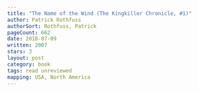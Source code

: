 ```yaml
---
title: "The Name of the Wind (The Kingkiller Chronicle, #1)"
author: Patrick Rothfuss
authorSort: Rothfuss, Patrick
pageCount: 662
date: 2018-07-09
written: 2007
stars: 3
layout: post
category: book
tags: read unreviewed
mapping: USA, North America
---
```

